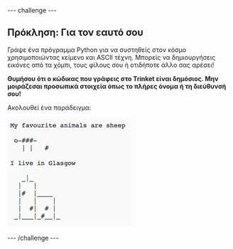 \--- challenge \---

## Πρόκληση: Για τον εαυτό σου

Γράψε ένα πρόγραμμα Python για να συστηθείς στον κόσμο χρησιμοποιώντας κείμενο και ASCII τέχνη. Μπορείς να δημιουργήσεις εικόνες από τα χόμπι, τους φίλους σου ή οτιδήποτε άλλο σας αρέσει!

**Θυμήσου ότι ο κώδικας που γράφεις στο Trinket είναι δημόσιος. Μην μοιράζεσαι προσωπικά στοιχεία όπως το πλήρες όνομα ή τη διεύθυνσή σου!**

Ακολουθεί ένα παράδειγμα:

![screenshot](images/me-about.png)

\--- /challenge \---